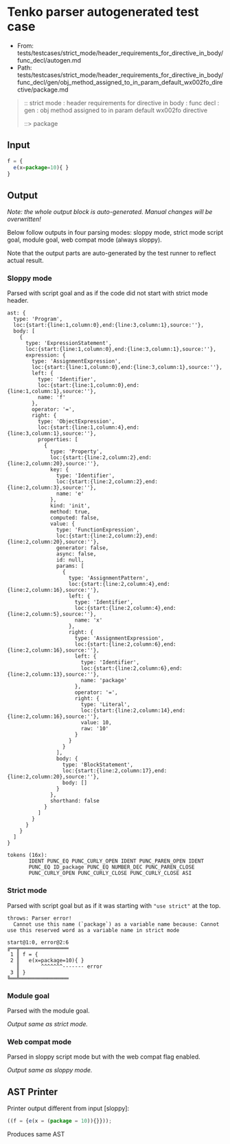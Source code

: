 # Tenko parser autogenerated test case

- From: tests/testcases/strict_mode/header_requirements_for_directive_in_body/func_decl/autogen.md
- Path: tests/testcases/strict_mode/header_requirements_for_directive_in_body/func_decl/gen/obj_method_assigned_to_in_param_default_wx002fo_directive/package.md

> :: strict mode : header requirements for directive in body : func decl : gen : obj method assigned to in param default wx002fo directive
>
> ::> package

## Input


`````js
f = {
  e(x=package=10){ }
}
`````

## Output

_Note: the whole output block is auto-generated. Manual changes will be overwritten!_

Below follow outputs in four parsing modes: sloppy mode, strict mode script goal, module goal, web compat mode (always sloppy).

Note that the output parts are auto-generated by the test runner to reflect actual result.

### Sloppy mode

Parsed with script goal and as if the code did not start with strict mode header.

`````
ast: {
  type: 'Program',
  loc:{start:{line:1,column:0},end:{line:3,column:1},source:''},
  body: [
    {
      type: 'ExpressionStatement',
      loc:{start:{line:1,column:0},end:{line:3,column:1},source:''},
      expression: {
        type: 'AssignmentExpression',
        loc:{start:{line:1,column:0},end:{line:3,column:1},source:''},
        left: {
          type: 'Identifier',
          loc:{start:{line:1,column:0},end:{line:1,column:1},source:''},
          name: 'f'
        },
        operator: '=',
        right: {
          type: 'ObjectExpression',
          loc:{start:{line:1,column:4},end:{line:3,column:1},source:''},
          properties: [
            {
              type: 'Property',
              loc:{start:{line:2,column:2},end:{line:2,column:20},source:''},
              key: {
                type: 'Identifier',
                loc:{start:{line:2,column:2},end:{line:2,column:3},source:''},
                name: 'e'
              },
              kind: 'init',
              method: true,
              computed: false,
              value: {
                type: 'FunctionExpression',
                loc:{start:{line:2,column:2},end:{line:2,column:20},source:''},
                generator: false,
                async: false,
                id: null,
                params: [
                  {
                    type: 'AssignmentPattern',
                    loc:{start:{line:2,column:4},end:{line:2,column:16},source:''},
                    left: {
                      type: 'Identifier',
                      loc:{start:{line:2,column:4},end:{line:2,column:5},source:''},
                      name: 'x'
                    },
                    right: {
                      type: 'AssignmentExpression',
                      loc:{start:{line:2,column:6},end:{line:2,column:16},source:''},
                      left: {
                        type: 'Identifier',
                        loc:{start:{line:2,column:6},end:{line:2,column:13},source:''},
                        name: 'package'
                      },
                      operator: '=',
                      right: {
                        type: 'Literal',
                        loc:{start:{line:2,column:14},end:{line:2,column:16},source:''},
                        value: 10,
                        raw: '10'
                      }
                    }
                  }
                ],
                body: {
                  type: 'BlockStatement',
                  loc:{start:{line:2,column:17},end:{line:2,column:20},source:''},
                  body: []
                }
              },
              shorthand: false
            }
          ]
        }
      }
    }
  ]
}

tokens (16x):
       IDENT PUNC_EQ PUNC_CURLY_OPEN IDENT PUNC_PAREN_OPEN IDENT
       PUNC_EQ ID_package PUNC_EQ NUMBER_DEC PUNC_PAREN_CLOSE
       PUNC_CURLY_OPEN PUNC_CURLY_CLOSE PUNC_CURLY_CLOSE ASI
`````

### Strict mode

Parsed with script goal but as if it was starting with `"use strict"` at the top.

`````
throws: Parser error!
  Cannot use this name (`package`) as a variable name because: Cannot use this reserved word as a variable name in strict mode

start@1:0, error@2:6
╔══╦════════════════
 1 ║ f = {
 2 ║   e(x=package=10){ }
   ║       ^^^^^^^------- error
 3 ║ }
╚══╩════════════════

`````


### Module goal

Parsed with the module goal.

_Output same as strict mode._

### Web compat mode

Parsed in sloppy script mode but with the web compat flag enabled.

_Output same as sloppy mode._

## AST Printer

Printer output different from input [sloppy]:

````js
((f = {e(x = (package = 10)){}}));
````

Produces same AST
